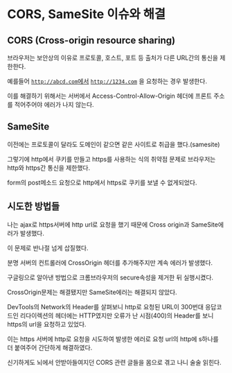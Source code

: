 # CORS, SameSite 이슈와 해결

## CORS (Cross-origin resource sharing)

브라우저는 보안상의 이유로 프로토콜, 호스트, 포트 등 출처가 다른 URL간의 통신을 제한한다.

예를들어 [`http://abcd.com`에서](http://abcd.com에서) [`http://1234.com`](http://1234.com) 을 요청하는 경우 발생한다.

이를 해결하기 위해서는 서버에서 Access-Control-Allow-Origin 헤더에 프론트 주소를 적어주어야 에러가 나지 않는다.

## SameSite

이전에는 프로토콜이 달라도 도메인이 같으면 같은 사이트로 취급을 했다.(samesite)

그렇기에 http에서 쿠키를 만들고 https를 사용하는 식의 취약점 문제로 브라우저는 http와 https간 통신을 제한했다.

form의 post메소드 요청으로 http에서 https로 쿠키를 보낼 수 없게되었다.

## 시도한 방법들

나는 ajax로 https서버에 http url로 요청을 했기 때문에 Cross origin과 SameSite에러가 발생했다.

이 문제로 반나절 넘게 삽질했다.

분명 서버의 컨트롤러에 CrossOrigin 헤더를 추가해주지만 계속 에러가 발생했다.

구글링으로 알아낸 방법으로 크롬브라우저의 secure속성을 제거한 뒤 실행시켰다.

CrossOrigin문제는 해결됐지만 SameSite에러는 해결되지 않았다.

DevTools의 Network의 Header를 살펴보니 http로 요청된 URL이 300번대 응답코드인 리다이렉션의 헤더에는 HTTP였지만 오류가 난 시점(400)의 Header를 보니 https의 url을 요청하고 있었다.

이는 https 서버에 http로 요청을 시도하여 발생한 에러로 요청 url의 http에 s하나를 더 붙여주어 간단하게 해결하였다.

신기하게도 뇌에서 안받아들여지던 CORS 관련 글들을 몸으로 겪고 나니 술술 읽힌다.